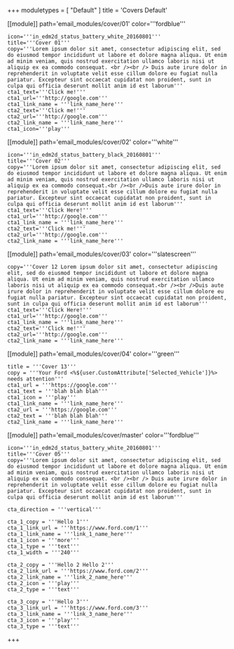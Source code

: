 +++
moduletypes = [ "Default" ]
title = 'Covers Default'

[[module]]
path='email_modules/cover/01'
color='''fordblue'''

	icon='''in_edm2d_status_battery_white_20160801'''
	title='''Cover 01'''
	copy='''Lorem ipsum dolor sit amet, consectetur adipiscing elit, sed do eiusmod tempor incididunt ut labore et dolore magna aliqua. Ut enim ad minim veniam, quis nostrud exercitation ullamco laboris nisi ut aliquip ex ea commodo consequat. <br /><br /> Duis aute irure dolor in reprehenderit in voluptate velit esse cillum dolore eu fugiat nulla pariatur. Excepteur sint occaecat cupidatat non proident, sunt in culpa qui officia deserunt mollit anim id est laborum'''
	cta1_text='''Click me!'''
	cta1_url='''http://google.com'''
	cta1_link_name = '''link_name_here'''
	cta2_text='''Click me!'''
	cta2_url='''http://google.com'''
	cta2_link_name = '''link_name_here'''
	cta1_icon='''play'''

[[module]]
path='email_modules/cover/02'
color='''white'''

	icon='''in_edm2d_status_battery_black_20160801'''
	title='''Cover 02'''
	copy='''Lorem ipsum dolor sit amet, consectetur adipiscing elit, sed do eiusmod tempor incididunt ut labore et dolore magna aliqua. Ut enim ad minim veniam, quis nostrud exercitation ullamco laboris nisi ut aliquip ex ea commodo consequat.<br /><br />Duis aute irure dolor in reprehenderit in voluptate velit esse cillum dolore eu fugiat nulla pariatur. Excepteur sint occaecat cupidatat non proident, sunt in culpa qui officia deserunt mollit anim id est laborum'''
	cta1_text='''Click Here!'''
	cta1_url='''http://google.com'''
	cta1_link_name = '''link_name_here'''
	cta2_text='''Click me!'''
	cta2_url='''http://google.com'''
	cta2_link_name = '''link_name_here'''

[[module]]
path='email_modules/cover/03'
color='''slatescreen'''

	copy='''Cover 12 Lorem ipsum dolor sit amet, consectetur adipiscing elit, sed do eiusmod tempor incididunt ut labore et dolore magna aliqua. Ut enim ad minim veniam, quis nostrud exercitation ullamco laboris nisi ut aliquip ex ea commodo consequat.<br /><br />Duis aute irure dolor in reprehenderit in voluptate velit esse cillum dolore eu fugiat nulla pariatur. Excepteur sint occaecat cupidatat non proident, sunt in culpa qui officia deserunt mollit anim id est laborum'''
	cta1_text='''Click Here!'''
	cta1_url='''http://google.com'''
	cta1_link_name = '''link_name_here'''
	cta2_text='''Click me!'''
	cta2_url='''http://google.com'''
	cta2_link_name = '''link_name_here'''

[[module]]
path='email_modules/cover/04'
color='''green'''

	title = '''Cover 13'''
	copy = '''Your Ford <%${user.CustomAttribute['Selected_Vehicle']}%> needs attention'''
	cta1_url = '''https://google.com'''
	cta1_text = '''blah blah blah'''
	cta1_icon = '''play'''
	cta1_link_name = '''link_name_here'''
	cta2_url = '''https://google.com'''
	cta2_text = '''blah blah blah'''
	cta2_link_name = '''link_name_here'''

[[module]]
path='email_modules/cover/master'
color='''fordblue'''

	icon='''in_edm2d_status_battery_white_20160801'''
	title='''Cover 05'''
	copy='''Lorem ipsum dolor sit amet, consectetur adipiscing elit, sed do eiusmod tempor incididunt ut labore et dolore magna aliqua. Ut enim ad minim veniam, quis nostrud exercitation ullamco laboris nisi ut aliquip ex ea commodo consequat. <br /><br /> Duis aute irure dolor in reprehenderit in voluptate velit esse cillum dolore eu fugiat nulla pariatur. Excepteur sint occaecat cupidatat non proident, sunt in culpa qui officia deserunt mollit anim id est laborum'''

	cta_direction = '''vertical'''

	cta_1_copy = '''Hello 1'''
	cta_1_link_url = '''https://www.ford.com/1'''
	cta_1_link_name = '''link_1_name_here'''
	cta_1_icon = '''more'''
	cta_1_type = '''text'''
	cta_1_width = '''240'''

	cta_2_copy = '''Hello 2 Hello 2'''
	cta_2_link_url = '''https://www.ford.com/2'''
	cta_2_link_name = '''link_2_name_here'''
	cta_2_icon = '''play'''
	cta_2_type = '''text'''

	cta_3_copy = '''Hello 3'''
	cta_3_link_url = '''https://www.ford.com/3'''
	cta_3_link_name = '''link_3_name_here'''
	cta_3_icon = '''play'''
	cta_3_type = '''text'''

+++